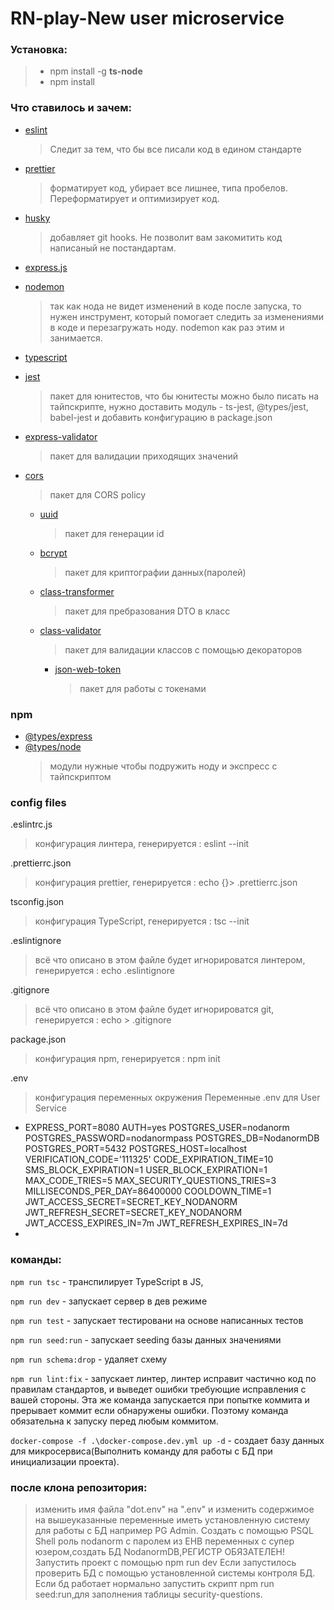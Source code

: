 # RN-play-New user microservice

### Установка:

> - npm install -g **ts-node**
> - npm install

### Что ставилось и зачем:

- [eslint](https://eslint.org/docs/user-guide/getting-started 'eslint')
  > Следит за тем, что бы все писали код в едином стандарте
- [prettier](https://prettier.io/ 'prettier')
  > форматирует код, убирает все лишнее, типа пробелов. Переформатирует и оптимизирует код.
- [husky](https://typicode.github.io/husky/#/ 'husky')
  > добавляет git hooks. Не позволит вам закомитить код написаный не постандартам.
- [ express.js](https://expressjs.com/ru/ 'express.js')
- [nodemon](https://github.com/remy/nodemon 'nodemon')
  > так как нода не видет изменений в коде после запуска, то нужен инструмент, который помогает следить за изменениями в коде и перезагружать ноду. nodemon как раз этим и занимается.
- [typescript](https://www.typescriptlang.org/ 'typescript')
- [jest](https://jestjs.io/ru/docs/getting-started 'jest')
  > пакет для юнитестов, что бы юнитесты можно было писать на тайпскрипте, нужно доставить модуль - ts-jest, @types/jest, babel-jest и добавить конфигурацию в package.json
- [express-validator](https://www.npmjs.com/package/express-validator 'express-validator')
  > пакет для валидации приходящих значений
- [cors](https://www.npmjs.com/package/cors/ 'cors')

  > пакет для CORS policy

  - [uuid](https://www.npmjs.com/package/uuid 'uuid')
    > пакет для генерации id
  - [bcrypt](https://www.npmjs.com/package/bcrypt 'bcrypt')
    > пакет для криптографии данных(паролей)
  - [сlass-transformer](https://www.npmjs.com/package/class-transformer 'class-transformer')
    > пакет для пребразования DTO в класс
  - [class-validator](https://www.npmjs.com/package/class-validator 'class-validator')

    > пакет для валидации классов с помощью декораторов

    - [json-web-token](https://www.npmjs.com/package/json-web-token 'json-web-token')
      > пакет для работы с токенами

### npm

- [@types/express](https://github.com/DefinitelyTyped/DefinitelyTyped '@types/express')
- [ @types/node](https://www.typescriptlang.org/dt/search?search= ' @types/node')
  > модули нужные чтобы подружить ноду и экспресс с тайпскриптом

### config files

.eslintrc.js

> конфигурация линтера,
> генерируется : eslint --init

.prettierrc.json

> конфигурация prettier,
> генерируется : echo {}> .prettierrc.json

tsconfig.json

> конфигурация TypeScript,
> генерируется : tsc --init

.eslintignore

> всё что описано в этом файле будет игнорироватся линтером,
> генерируется : echo .eslintignore

.gitignore

> всё что описано в этом файле будет игнорироватся git,
> генерируется : echo > .gitignore

package.json

> конфигурация npm,
> генерируется : npm init

.env

> конфигурация переменных окружения
> Переменные .env для User Service

- EXPRESS_PORT=8080
  AUTH=yes
  POSTGRES_USER=nodanorm
  POSTGRES_PASSWORD=nodanormpass
  POSTGRES_DB=NodanormDB
  POSTGRES_PORT=5432
  POSTGRES_HOST=localhost
  VERIFICATION_CODE='111325'
  CODE_EXPIRATION_TIME=10
  SMS_BLOCK_EXPIRATION=1
  USER_BLOCK_EXPIRATION=1
  MAX_CODE_TRIES=5
  MAX_SECURITY_QUESTIONS_TRIES=3
  MILLISECONDS_PER_DAY=86400000
  COOLDOWN_TIME=1
  JWT_ACCESS_SECRET=SECRET_KEY_NODANORM
  JWT_REFRESH_SECRET=SECRET_KEY_NODANORM
  JWT_ACCESS_EXPIRES_IN=7m
  JWT_REFRESH_EXPIRES_IN=7d
-

### команды:

`npm run tsc` - транспилирует TypeScript в JS,

`npm run dev` - запускает сервер в дев режиме

`npm run test` - запускает тестировани на основе написанных тестов

`npm run seed:run` - запускает seeding базы данных значениями

`npm run schema:drop` - удаляет схему

`npm run lint:fix` - запускает линтер, линтер исправит частично код по правилам стандартов, и выведет ошибки требующие исправления с вашей стороны.
Эта же команда запускается при попытке коммита и прерывает коммит если обнаружены ошибки. Поэтому команда обязательна к запуску перед любым коммитом.

`docker-compose -f .\docker-compose.dev.yml up -d` - создает базу данных для микросервиса(Выполнить команду для работы с БД при инициализации проекта).

### после клона репозитория:

> изменить имя файла "dot.env" на ".env" и изменить содержимое на вышеуказанные переменные
> иметь установленную систему для работы с БД например PG Admin.
> Создать с помощью PSQL Shell роль nodanorm с паролем из ЕНВ переменных с супер юзером,создать БД NodanormDB,РЕГИСТР ОБЯЗАТЕЛЕН!
> Запустить проект с помощью npm run dev
> Если запустилось проверить БД с помощью установленной системы контроля БД.
> Если бд работает нормально запустить скрипт npm run seed:run,для заполнения таблицы security-questions.
